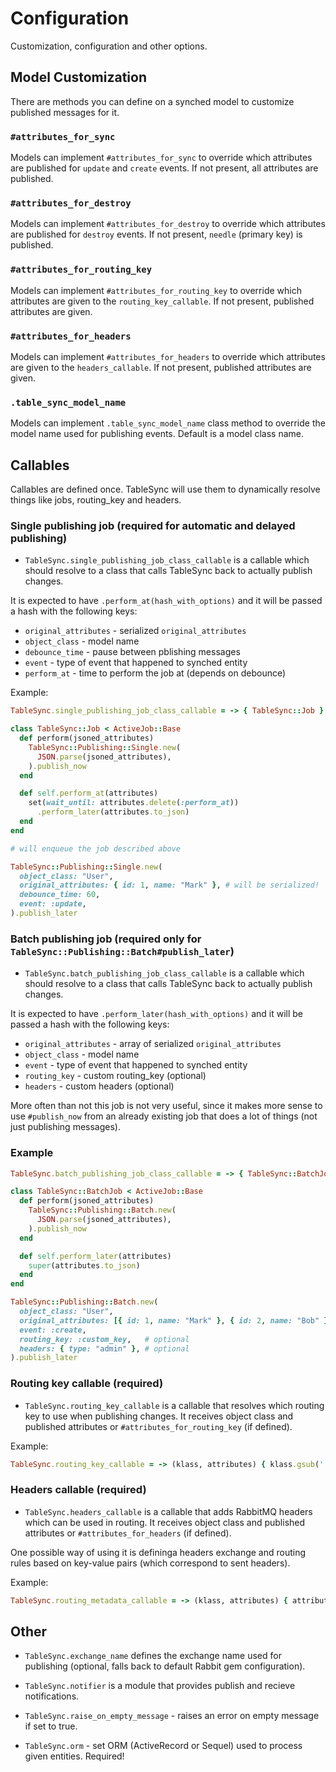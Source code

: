 # Configuration

Customization, configuration and other options.

## Model Customization

There are methods you can define on a synched model to customize published messages for it.

### `#attributes_for_sync`

Models can implement `#attributes_for_sync` to override which attributes are published for `update` and `create` events. If not present, all attributes are published.

### `#attributes_for_destroy`

Models can implement `#attributes_for_destroy` to override which attributes are published for `destroy` events. If not present, `needle` (primary key) is published.

### `#attributes_for_routing_key`

Models can implement `#attributes_for_routing_key` to override which attributes are given to the `routing_key_callable`. If not present, published attributes are given.

### `#attributes_for_headers`

Models can implement `#attributes_for_headers` to override which attributes are given to the `headers_callable`. If not present, published attributes are given.

### `.table_sync_model_name`

Models can implement `.table_sync_model_name` class method to override the model name used for publishing events. Default is a model class name.

## Callables

Callables are defined once. TableSync will use them to dynamically resolve things like jobs, routing_key and headers.

### Single publishing job (required for automatic and delayed publishing)

- `TableSync.single_publishing_job_class_callable` is a callable which should resolve to a class that calls TableSync back to actually publish changes.

It is expected to have `.perform_at(hash_with_options)` and it will be passed a hash with the following keys:

- `original_attributes` - serialized `original_attributes`
- `object_class` - model name
- `debounce_time` - pause between pblishing messages
- `event` - type of event that happened to synched entity
- `perform_at` - time to perform the job at (depends on debounce)

Example:

```ruby
TableSync.single_publishing_job_class_callable = -> { TableSync::Job }

class TableSync::Job < ActiveJob::Base
  def perform(jsoned_attributes)
    TableSync::Publishing::Single.new(
      JSON.parse(jsoned_attributes),
    ).publish_now
  end

  def self.perform_at(attributes)
    set(wait_until: attributes.delete(:perform_at))
      .perform_later(attributes.to_json)
  end
end

# will enqueue the job described above

TableSync::Publishing::Single.new(
  object_class: "User",
  original_attributes: { id: 1, name: "Mark" }, # will be serialized!
  debounce_time: 60,
  event: :update,
).publish_later
```

### Batch publishing job (required only for `TableSync::Publishing::Batch#publish_later`)

- `TableSync.batch_publishing_job_class_callable` is a callable which should resolve to a class that calls TableSync back to actually publish changes.

It is expected to have `.perform_later(hash_with_options)` and it will be passed a hash with the following keys:

- `original_attributes` - array of serialized `original_attributes`
- `object_class` - model name
- `event` - type of event that happened to synched entity
- `routing_key` - custom routing_key (optional)
- `headers` - custom headers (optional)

More often than not this job is not very useful, since it makes more sense to use `#publish_now` from an already existing job that does a lot of things (not just publishing messages).

### Example

```ruby
TableSync.batch_publishing_job_class_callable = -> { TableSync::BatchJob }

class TableSync::BatchJob < ActiveJob::Base
  def perform(jsoned_attributes)
    TableSync::Publishing::Batch.new(
      JSON.parse(jsoned_attributes),
    ).publish_now
  end

  def self.perform_later(attributes)
    super(attributes.to_json)
  end
end

TableSync::Publishing::Batch.new(
  object_class: "User",
  original_attributes: [{ id: 1, name: "Mark" }, { id: 2, name: "Bob" }], # will be serialized!
  event: :create,
  routing_key: :custom_key,   # optional
  headers: { type: "admin" }, # optional
).publish_later
```

### Routing key callable (required)

- `TableSync.routing_key_callable` is a callable that resolves which routing key to use when publishing changes. It receives object class and published attributes or `#attributes_for_routing_key` (if defined).

Example:

```ruby
TableSync.routing_key_callable = -> (klass, attributes) { klass.gsub('::', '_').tableize }
```

### Headers callable (required)

- `TableSync.headers_callable` is a callable that adds RabbitMQ headers which can be used in routing. It receives object class and published attributes or `#attributes_for_headers` (if defined).

One possible way of using it is defininga  headers exchange and routing rules based on key-value pairs (which correspond to sent headers).

Example:

```ruby
TableSync.routing_metadata_callable = -> (klass, attributes) { attributes.slice("project_id") }
```

## Other

- `TableSync.exchange_name` defines the exchange name used for publishing (optional, falls back to default Rabbit gem configuration).

- `TableSync.notifier` is a module that provides publish and recieve notifications.

- `TableSync.raise_on_empty_message` - raises an error on empty message if set to true.

- `TableSync.orm` - set ORM (ActiveRecord or Sequel) used to process given entities. Required!
